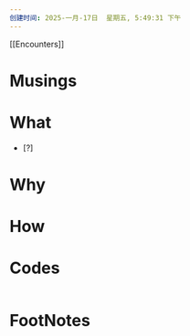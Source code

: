 ```yaml
---
创建时间: 2025-一月-17日  星期五, 5:49:31 下午
---
```

[[Encounters]]

# Musings



# What
- [?] 


# Why



# How



# Codes

```python

```



# FootNotes